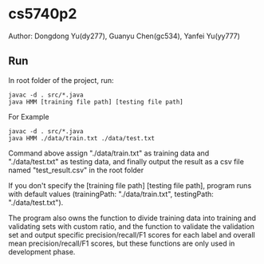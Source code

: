 # cs5740p2
Author: Dongdong Yu(dy277), Guanyu Chen(gc534), Yanfei Yu(yy777)

## Run
In root folder of the project, run:
```
javac -d . src/*.java
java HMM [training file path] [testing file path]

```
For Example
```
javac -d . src/*.java
java HMM ./data/train.txt ./data/test.txt
```
Command above assign "./data/train.txt" as training data and "./data/test.txt" as testing data, and finally output the result as a
csv file named "test_result.csv" in the root folder

If you don't specify the [training file path] [testing file path], program runs with default values (trainingPath: "./data/train.txt", testingPath: "./data/test.txt").

The program also owns the function to divide training data into training and validating sets with custom ratio, and the function to 
validate the validation set and output specific precision/recall/F1 scores for each label and overall mean precision/recall/F1 scores, 
but these functions are only used in development phase.




